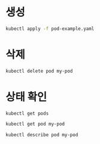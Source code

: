 # 생성
```bash
kubectl apply -f pod-example.yaml
```

# 삭제
```bash
kubectl delete pod my-pod
```

# 상태 확인

```bash
kubectl get pods

kubectl get pod my-pod

kubectl describe pod my-pod
```